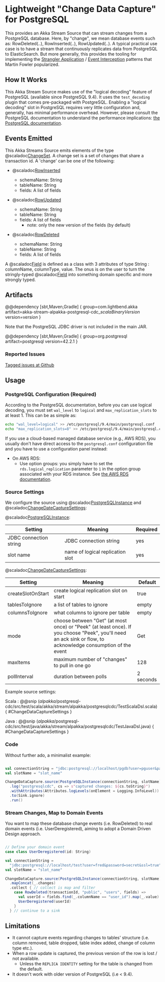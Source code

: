 # Lightweight "Change Data Capture" for PostgreSQL

This provides an Akka Stream Source that can stream changes from a PostgreSQL database. Here, by
"change", we mean database events such as: RowDeleted(..), RowInserted(..), RowUpdated(..). A
typical practical use case  is to have a stream that continuously replicates data from PostgreSQL to ElasticSearch. But more generally,
this provides the tooling for implementing the [Strangler Application](https://www.martinfowler.com/bliki/StranglerApplication.html) /
[Event Interception](https://www.martinfowler.com/bliki/EventInterception.html) patterns that Martin Fowler popularized.

## How It Works

This Akka Stream Source makes use of the "logical decoding" feature of PostgreSQL (available since PostgreSQL 9.4).
It uses the `test_decoding` plugin that comes pre-packaged with PostgreSQL. Enabling a "logical decoding" slot
in PostgreSQL requires very little configuration and, generally, has minimal performance overhead. However, please consult
the PostgreSQL documentation to understand the performance implications: [the PostgreSQL documentation](https://www.postgresql.org/docs/10.4/static/logicaldecoding-example.html).

## Events Emitted

This Akka Streams Source emits elements of the type @scaladoc[ChangeSet](akka.stream.alpakka.postgresqlcdc.ChangeSet). A change set is a set of changes that share a
transaction id. A 'change' can be one of the following:

* @scaladoc[RowInserted](akka.stream.alpakka.postgresqlcdc.RowInserted)
    * schemaName: String
    * tableName: String
    * fields: A list of fields

* @scaladoc[RowUpdated](akka.stream.alpakka.postgresqlcdc.RowUpdated)
    * schemaName: String
    * tableName: String
    * fields: A list of fields
        * note: only the new version of the fields (by default)

* @scaladoc[RowDeleted](akka.stream.alpakka.postgresqlcdc.RowDeleted)
    * schemaName: String
    * tableName: String
    * fields: A list of fields

A @scaladoc[Field](akka.stream.alpakka.postgresqlcdc.Field) is defined as a class with 3 attributes of type String : columnName, columnType, value. The onus is on the user to turn the stringly-typed @scaladoc[Field](akka.stream.alpakka.postgresqlcdc.Field)
into something domain specific and more strongly typed.

## Artifacts

@@dependency [sbt,Maven,Gradle] {
  group=com.lightbend.akka
  artifact=akka-stream-alpakka-postgresql-cdc_$scalaBinaryVersion$
  version=$version$
}

Note that the PostgreSQL JDBC driver is not included in the main JAR.

@@dependency [sbt,Maven,Gradle] {
  group=org.postgresql
  artifact=postgresql
  version=42.2.1
}

### Reported Issues
[Tagged issues at Github](https://github.com/akka/alpakka/labels/p%3Apostgresql-cdc)


## Usage

### PostgreSQL Configuration (Required)

According to the PostgreSQL documentation, before you can use logical decoding, you must set `wal_level` to `logical` and
`max_replication_slots` to at least 1. This can be as simple as:

```bash
echo "wal_level=logical" >> /etc/postgresql/9.4/main/postgresql.conf
echo "max_replication_slots=8" >> /etc/postgresql/9.4/main/postgresql.conf
```

If you use a cloud-based managed database service (e.g., AWS RDS), you usually don't have direct access to the `postgresql.conf` configuration file and you have to use
a configuration panel instead:

* On AWS RDS:
    * Use option groups: you simply have to set the ```rds.logical_replication``` parameter to ```1``` in the option group associated with your RDS instance. See [the AWS RDS documentation](https://aws.amazon.com/blogs/aws/amazon-rds-for-postgresql-new-minor-versions-logical-replication-dms-and-more/).

### Source Settings

We configure the source using @scaladoc[PostgreSQLInstance](akka.stream.alpakka.postgresqlcdc.PostgreSQLInstance) and @scaladoc[ChangeDateCaptureSettings](akka.stream.alpakka.postgresqlcdc.ChangeDataCaptureSettings):

@scaladoc[PostgreSQLInstance](akka.stream.alpakka.postgresqlcdc.PostgreSQLInstance):

|Setting                 | Meaning                           | Required|
| -----------------------|-----------------------------------|---------|
| JDBC connection string | JDBC connection string            | yes     |
| slot name              | name of logical replication slot  | yes     |

@scaladoc[ChangeDateCaptureSettings](akka.stream.alpakka.postgresqlcdc.ChangeDataCaptureSettings):

| Setting           | Meaning                                   | Default   |
| ------------------|-------------------------------------------|-----------|
| createSlotOnStart | create logical replication slot on start  | true      |
| tablesToIgnore    | a list of tables to ignore                | empty     |
| columnsToIgnore   | what columns to ignore per table          | empty     |
| mode              | choose between "Get" (at most once) or  "Peek" (at least once). If you choose "Peek", you'll need an ack sink or flow, to acknowledge consumption of the event  | Get |
| maxItems          | maximum number of "changes" to pull in one go | 128   |
| pollInterval      | duration between polls                    | 2 seconds |

Example source settings:

Scala
: @@snip ($alpakka$/postgresql-cdc/src/test/scala/akka/stream/alpakka/postgresqlcdc/TestScalaDsl.scala) { #ChangeDataCaptureSettings }

Java
: @@snip ($alpakka$/postgresql-cdc/src/test/java/akka/stream/alpakka/postgresqlcdc/TestJavaDsl.java) { #ChangeDataCaptureSettings }



### Code

Without further ado, a minimalist example:

``` scala

val connectionString = "jdbc:postgresql://localhost/pgdb?user=pguser&password=pguser"
val slotName = "slot_name"

ChangeDataCapture.source(PostgreSQLInstance(connectionString, slotName))
  .log("postgresqlcdc", cs => s"captured changes: ${cs.toString}")
  .withAttributes(Attributes.logLevels(onElement = Logging.InfoLevel))
  .to(Sink.ignore)
  .run()

```

### Stream Changes, Map to Domain Events

You want to map these database change events (i.e. RowDeleted) to real domain events (i.e. UserDeregistered), aiming to adopt a Domain Driven Design approach.

```scala

// Define your domain event
case class UserDeregistered(id: String)

val connectionString =
  "jdbc:postgresql://localhost/test?user=fred&password=secret&ssl=true"
val slotName = "slot_name"

ChangeDataCapture.source(PostgreSQLInstance(connectionString, slotName))
  .mapConcat(_.changes)
  .collect { // collect is map and filter
    case RowDeleted(transactionId, "public", "users", fields) =>
      val userId = fields.find(_.columnName == "user_id").map(_.value).getOrElse("unknown")
      UserDeregistered(userId)
    }
  } // continue to a sink

```


## Limitations

* It cannot capture events regarding changes to tables' structure (i.e. column removed, table dropped, table
index added, change of column type etc.).
* When a row update is captured, the previous version of the row is lost / not available.
    * Unless the `REPLICA IDENTITY` setting for the table is changed from the default.
* It doesn't work with older version of PostgreSQL (i.e < 9.4).